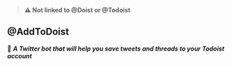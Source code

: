 > **⚠️ Not linked to @Doist or @Todoist**

## @AddToDoist

🤖 ***A Twitter bot that will help you save tweets and threads to your Todoist account***


